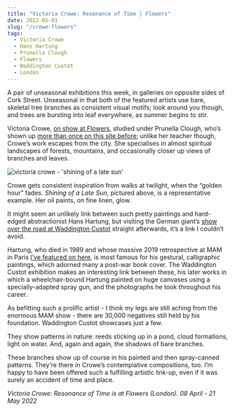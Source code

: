 ```yaml
---
title: "Victoria Crowe: Resonance of Time | Flowers"
date: 2022-05-01
slug: "/crowe-flowers"
tags:
  - Victoria Crowe
  - Hans Hartung
  - Prunella Clough
  - Flowers
  - Waddington Custot
  - London
---
```


A pair of unseasonal exhibitions this week, in galleries on opposite sides of Cork Street. Unseasonal in that both of the featured artists use bare, skeletal tree branches as consistent visual motifs; look around you though, and trees are bursting into leaf everywhere, as summer begins to stir.

Victoria Crowe, [on show at Flowers](https://www.flowersgallery.com/exhibitions/534-victoria-crowe-resonance-of-time/), studied under Prunella Clough, who’s shown up [more than once on this site before](https://artangled.com/tags/prunella-clough); unlike her teacher though, Crowe’s work escapes from the city. She specialises in almost spiritual landscapes of forests, mountains, and occasionally closer up views of branches and leaves. 

![victoria crowe - 'shining of a late sun'](/crowe-flowers-1.jpeg)

Crowe gets consistent inspiration from walks at twilight, when the “golden hour” fades. *Shining of a Late Sun*, pictured above, is a representative example. Her oil paints, on fine linen, glow.

It might seem an unlikely link between such pretty paintings and hard-edged abstractionist Hans Hartung, but visiting the German giant’s [show over the road at Waddington Custot](https://www.waddingtoncustot.com/exhibitions/177/) straight afterwards, it’s a link I couldn’t avoid.

Hartung, who died in 1989 and whose massive 2019 retrospective at MAM in Paris [I’ve featured on here](https://artangled.com/hartung-mam), is most famous for his gestural, calligraphic paintings, which adorned many a post-war book cover. The Waddington Custot exhibition makes an interesting link between these, his later works in which a wheelchair-bound Hartung painted on huge canvases using a specially-adapted spray gun, and the photographs he took throughout his career.

As befitting such a prolific artist - I think my legs are still aching from the enormous MAM show - there are 30,000 negatives still held by his  foundation. Waddington Custot showcases just a few.

They show patterns in nature: reeds sticking up in a pond, cloud formations, light on water. And, again and again, the shadows of bare branches.

These branches show up of course in his painted and then spray-canned patterns. They’re there in Crowe’s contemplative compositions, too. I’m happy to have been offered such a fulfilling artistic link-up, even if it was surely an accident of time and place.

*Victoria Crowe: Resonance of Time is at Flowers (London). 08 April - 21 May 2022*
